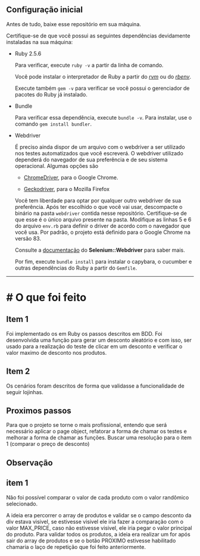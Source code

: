 ## Configuração inicial

Antes de tudo, baixe esse repositório em sua máquina.

Certifique-se de que você possui as seguintes dependências devidamente instaladas na sua máquina:

* Ruby 2.5.6
  
  Para verificar, execute `ruby -v` a partir da linha de comando.

  Você pode instalar o interpretador de Ruby a partir do [_rvm_](https://rvm.io/rvm/install) ou do [_rbenv_](https://github.com/rbenv/rbenv#installation).
  
  Execute também `gem -v` para verificar se você possui o gerenciador de pacotes do Ruby já instalado.

* Bundle

  Para verificar essa dependência, execute `bundle -v`. Para instalar, use o comando `gem install bundler`.

* Webdriver

  É preciso ainda dispor de um arquivo com o webdriver a ser utilizado nos testes automatizados que você escreverá. O webdriver utilizado dependerá do navegador de sua preferência e de seu sistema operacional. Algumas opções são

  * [ChromeDriver](https://chromedriver.chromium.org/downloads), para o Google Chrome. 

  * [Geckodriver](https://github.com/mozilla/geckodriver/releases), para o Mozilla Firefox

  Você tem liberdade para optar por qualquer outro webdriver de sua preferência. Após ter escolhido o que você vai usar, descompacte o binário na pasta `webdriver` contida nesse repositório. Certifique-se de que esse é o único arquivo presente na pasta. Modifique as linhas 5 e 6 do arquivo `env.rb` para definir o driver de acordo com o navegador que você usa. Por padrão, o projeto está definido para o Google Chrome na versão 83.

  Consulte a [documentação](https://www.rubydoc.info/gems/selenium-webdriver/Selenium/WebDriver) do **Selenium::Webdriver** para saber mais.

  Por fim, execute `bundle install` para instalar o capybara, o cucumber e outras dependências do Ruby a partir do `Gemfile`.

--------------------------------------------------------

# # O que foi feito

## Item 1
Foi implementado os em Ruby os passos descritos em BDD.
Foi desenvolvida uma função para gerar um desconto aleatório e com isso, ser usado para a realização do teste de clicar em um desconto e verificar o valor maximo de desconto nos produtos.

## Item 2
Os cenários foram descritos de forma que validasse a funcionalidade de seguir lojinhas.

## Proximos passos
Para que o projeto se torne o mais profissional, entendo que será necessário aplicar o page object, refatorar a forma de chamar os testes e melhorar a forma de chamar as funções.
Buscar uma resolução para o item 1 (comparar o preço de desconto)

## Observação
## item 1
Não foi possível comparar o valor de cada produto com o valor randômico selecionado.  

A ideia era percorrer o array de produtos e validar se o campo desconto da div estava visivel, se estivesse visivel ele iria fazer a comparação com o valor MAX_PRICE, caso não estivesse visivel, ele iria pegar o valor principal do produto. 
Para validar todos os produtos, a ideia era realizar um for após sair do array de produtos e se o botão PROXIMO estivesse habilitado chamaria o laço de repetição que foi feito anteriormente.
